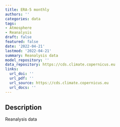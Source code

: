 ```yaml
---
title: ERA-5 monthly
authors: ''
categories: data
tags:
- Atmosphere
- Reanalysis
draft: false
featured: false
date: '2022-04-21'
lastmod: '2022-04-21'
summary: Reanalysis data
model_repository: ''
data_repository: https://cds.climate.copernicus.eu
links:
  url_doi: ''
  url_pdf: ''
  url_source: https://cds.climate.copernicus.eu
  url_docs: ''
---
```


## Description

Reanalysis data

